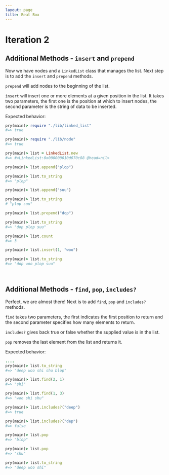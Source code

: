```yaml
---
layout: page
title: Beat Box
---
```


# Iteration 2

## Additional Methods - `insert` and `prepend`

Now we have nodes and a `LinkedList` class that manages the list. Next step is to add the `insert` and `prepend` methods.

`prepend` will add nodes to the beginning of the list.

`insert` will insert one or more elements at a given position in the list. It takes two parameters, the first one is the position at which to insert nodes, the second parameter is the string of data to be inserted.

Expected behavior:

```ruby
pry(main)> require "./lib/linked_list"
#=> true

pry(main)> require "./lib/node"
#=> true

pry(main)> list = LinkedList.new
#=> #<LinkedList:0x000000010d670c88 @head=nil>

pry(main)> list.append("plop")

pry(main)> list.to_string
#=> "plop"

pry(main)> list.append("suu")

pry(main)> list.to_string
# "plop suu"

pry(main)> list.prepend("dop")

pry(main)> list.to_string
#=> "dop plop suu"

pry(main)> list.count
#=> 3

pry(main)> list.insert(1, "woo")

pry(main)> list.to_string
#=> "dop woo plop suu"
```


<br>

## Additional Methods - `find`, `pop`, `includes?`

Perfect, we are almost there! Next is to add `find`, `pop` and `includes?` methods.

`find` takes two parameters, the first indicates the first position to return and the second parameter specifies how many elements to return.

`includes?` gives back true or false whether the supplied value is in the list.

`pop` removes the last element from the list and returns it.

Expected behavior:

```ruby
....
pry(main)> list.to_string
#=> "deep woo shi shu blop"

pry(main)> list.find(2, 1)
#=> "shi" 

pry(main)> list.find(1, 3)
#=> "woo shi shu"

pry(main)> list.includes?("deep")
#=> true

pry(main)> list.includes?("dep")
#=> false

pry(main)> list.pop
#=> "blop"

pry(main)> list.pop
#=> "shu"

pry(main)> list.to_string
#=> "deep woo shi"
```
